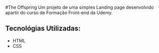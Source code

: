 #The Offspring
Um projeto de uma simples Landing page desenvolvido apartir do curso de Formação Front-end da Udemy.

## Tecnológias Utilizadas:
- HTML
- CSS
